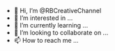 - 👋 Hi, I’m @RBCreativeChannel
- 👀 I’m interested in ...
- 🌱 I’m currently learning ...
- 💞️ I’m looking to collaborate on ...
- 📫 How to reach me ...

<!---
RBCreativeChannel/RBCreativeChannel is a ✨ special ✨ repository because its `README.md` (this file) appears on your GitHub profile.
You can click the Preview link to take a look at your changes.
--->
